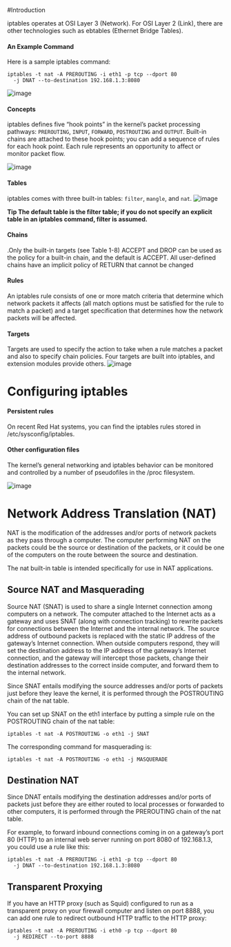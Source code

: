 #Introduction

iptables operates at OSI Layer 3 (Network). For OSI Layer 2 (Link), there are other technologies such as ebtables (Ethernet Bridge Tables). 

#### An Example Command

Here is a sample iptables command:
```
iptables -t nat -A PREROUTING -i eth1 -p tcp --dport 80
  -j DNAT --to-destination 192.168.1.3:8080
```

![image](https://github.com/user-attachments/assets/65026412-ed83-4b97-ac68-55d1d120fb21)


#### Concepts
iptables defines five “hook points” in the kernel’s packet processing pathways: `PREROUTING`, `INPUT`, `FORWARD`, `POSTROUTING` and `OUTPUT`.
Built-in chains are attached to these hook points; you can add a sequence of rules for each hook point. Each rule represents an opportunity to affect or monitor packet flow.

![image](https://github.com/user-attachments/assets/167c62bd-4f8e-4678-884a-3e42938e5d14)


#### Tables
iptables comes with three built-in tables: `filter`, `mangle`, and `nat`. 
![image](https://github.com/user-attachments/assets/9a680fc1-72df-4444-acea-42460c309023)

**Tip
The default table is the filter table; if you do not specify an explicit table in an iptables command, filter is assumed.**

#### Chains
.Only the built-in targets (see Table 1-8) ACCEPT and DROP can be used as the policy for a built-in chain, and the default is ACCEPT. All user-defined chains have an implicit policy of RETURN that cannot be changed

#### Rules
An iptables rule consists of one or more match criteria that determine which network packets it affects (all match options must be satisfied for the rule to match a packet) and a target specification that determines how the network packets will be affected.

#### Targets
Targets are used to specify the action to take when a rule matches a packet and also to specify chain policies. Four targets are built into iptables, and extension modules provide others.
![image](https://github.com/user-attachments/assets/eca11c0a-3106-4ab2-98d1-bd971d1e1b8a)

# Configuring iptables
#### Persistent rules
On recent Red Hat systems, you can find the iptables rules stored in /etc/sysconfig/iptables.
#### Other configuration files
The kernel’s general networking and iptables behavior can be monitored and controlled by a number of pseudofiles in the /proc filesystem.

![image](https://github.com/user-attachments/assets/7f1c5338-df6f-4d49-be7b-5b8ee215e934)


# Network Address Translation (NAT)
NAT is the modification of the addresses and/or ports of network packets as they pass through a computer. The computer performing NAT on the packets could be the source or destination of the packets, or it could be one of the computers on the route between the source and destination.

The nat built-in table is intended specifically for use in NAT applications.

## Source NAT and Masquerading
Source NAT (SNAT) is used to share a single Internet connection among computers on a network. The computer attached to the Internet acts as a gateway and uses SNAT (along with connection tracking) to rewrite packets for connections between the Internet and the internal network. The source address of outbound packets is replaced with the static IP address of the gateway’s Internet connection. When outside computers respond, they will set the destination address to the IP address of the gateway’s Internet connection, and the gateway will intercept those packets, change their destination addresses to the correct inside computer, and forward them to the internal network.

Since SNAT entails modifying the source addresses and/or ports of packets just before they leave the kernel, it is performed through the POSTROUTING chain of the nat table.

You can set up SNAT on the eth1 interface by putting a simple rule on the POSTROUTING chain of the nat table:
```
iptables -t nat -A POSTROUTING -o eth1 -j SNAT
```

The corresponding command for masquerading is:
```
iptables -t nat -A POSTROUTING -o eth1 -j MASQUERADE
```

## Destination NAT
Since DNAT entails modifying the destination addresses and/or ports of packets just before they are either routed to local processes or forwarded to other computers, it is performed through the PREROUTING chain of the nat table.

For example, to forward inbound connections coming in on a gateway’s port 80 (HTTP) to an internal web server running on port 8080 of 192.168.1.3, you could use a rule like this:
```
iptables -t nat -A PREROUTING -i eth1 -p tcp --dport 80
  -j DNAT --to-destination 192.168.1.3:8080
```

## Transparent Proxying

If you have an HTTP proxy (such as Squid) configured to run as a transparent proxy on your firewall computer and listen on port 8888, you can add one rule to redirect outbound HTTP traffic to the HTTP proxy:
```
iptables -t nat -A PREROUTING -i eth0 -p tcp --dport 80
  -j REDIRECT --to-port 8888
```
